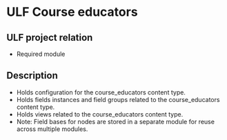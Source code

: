 # ULF Course educators
## ULF project relation
- Required module

## Description
- Holds configuration for the course_educators content type.
- Holds fields instances and field groups related to the course_educators content type.
- Holds views related to the course_educators content type.
- Note: Field bases for nodes are stored in a separate module for reuse across multiple modules.